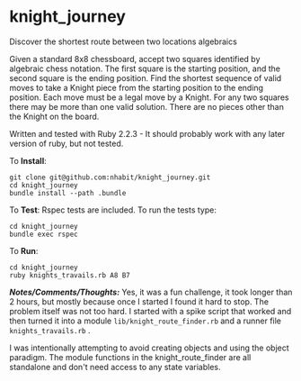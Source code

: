 # knight_journey
Discover the shortest route between two locations algebraics

Given a standard 8x8 chessboard, accept two squares identified by algebraic chess notation. The first square is the starting position, and the second square is the ending position. Find the shortest sequence of valid moves to take a Knight piece from the starting position to the ending position. Each move must be a legal move by a Knight. For any two squares there may be more than one valid solution. There are no pieces other than the Knight on the board.



Written and tested with Ruby 2.2.3 - It should probably work with any later version of ruby, but not tested.


To **Install**:
```
git clone git@github.com:nhabit/knight_journey.git
cd knight_journey
bundle install --path .bundle
```
To **Test**:
Rspec tests are included. To run the tests type:
```
cd knight_journey
bundle exec rspec
```

To **Run**:
```
cd knight_journey
ruby knights_travails.rb A8 B7
```
***Notes/Comments/Thoughts:***
Yes, it was a fun challenge, it took longer than 2 hours, but mostly because once I started I found it hard to stop. The problem itself was not too hard. I started with a spike script that worked and then turned it into a module ```lib/knight_route_finder.rb``` and a runner file ```knights_travails.rb``` .

I was intentionally attempting to avoid creating objects and using the object paradigm. The module functions in the knight_route_finder are all standalone and don't need access to any state variables.
